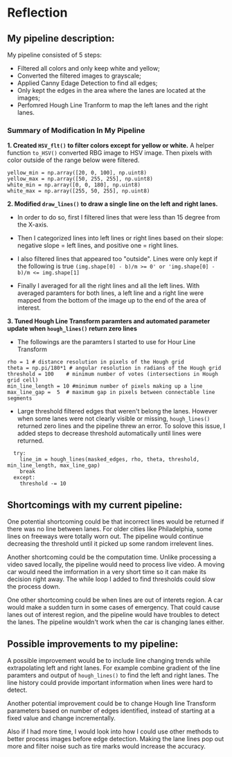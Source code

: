 # **Reflection**

## My pipeline description:

My pipeline consisted of 5 steps: 

* Filtered all colors and only keep white and yellow; 
* Converted the filtered images to grayscale; 
* Applied Canny Edage Detection to find all edges; 
* Only kept the edges in the area where the lanes are located at the images; 
* Perfomred Hough Line Tranform to map the left lanes and the right lanes.

### Summary of Modification In My Pipeline 

**1. Created `HSV_flt()` to filter colors except for yellow or white.**
A helper function `to_HSV()` converted RBG image to HSV image. Then pixels with color outside of the range below were filtered.
```
yellow_min = np.array([20, 0, 100], np.uint8)
yellow_max = np.array([50, 255, 255], np.uint8)
white_min = np.array([0, 0, 180], np.uint8)    
white_max = np.array([255, 50, 255], np.uint8)
```

**2. Modified `draw_lines()` to draw a single line on the left and right lanes.**
* In order to do so, first I filtered lines that were less than 15 degree from the X-axis. 

* Then I categorized lines into left lines or right lines based on their slope: negative slope = left lines, 
  and positive one = right lines. 
  
* I also filtered lines that appeared too "outside". Lines were only kept if the following is true
  `(img.shape[0] - b)/m >= 0' or 'img.shape[0] - b)/m <= img.shape[1]`
  
* Finally I averaged for all the right lines and all the left lines. With averaged paramters for both lines, 
  a left line and a right line were mapped from the bottom of the image up to the end of the area of interest. 

**3. Tuned Hough Line Transform paramters and automated parameter update when `hough_lines()` return zero lines**
* The followings are the paramters I started to use for Hour Line Transform
```
rho = 1 # distance resolution in pixels of the Hough grid
theta = np.pi/180*1 # angular resolution in radians of the Hough grid
threshold = 100    # minimum number of votes (intersections in Hough grid cell)
min_line_length = 10 #minimum number of pixels making up a line
max_line_gap =  5  # maximum gap in pixels between connectable line segments
```
* Large threshold filtered edges that weren't belong the lanes. However when some lanes were not clearly visible
  or missing, `hough_lines()` returned zero lines and the pipeline threw an error. To solove this issue, I added
  steps to decrease threshold automatically until lines were returned.

``` while True:
  try:
    line_im = hough_lines(masked_edges, rho, theta, threshold, min_line_length, max_line_gap)
    break
  except:
    threshold -= 10 
```
 
## Shortcomings with my current pipeline:

One potential shortcoming could be that incorrect lines would be returned if there was no line between lanes.
For older cities like Philadelphia, some lines on freeways were totally worn out. The pipeline would continue
decreasing the threshold until it picked up some random irrelevent lines. 

Another shortcoming could be the computation time. Unlike processing a video saved locally, the pipeline would need to process live
video. A moving car would need the imformation in a very short time so it can make its decision right away. The while loop I added to
find thresholds could slow the process down.

One other shortcoming could be when lines are out of interets region. A car would make a sudden turn in some cases of emergency. That 
could cause lanes out of interest region, and the pipeline would have troubles to detect the lanes. The
pipeline wouldn't work when the car is changing lanes either.


## Possible improvements to my pipeline:

A possible improvement would be to include line changing trends while extrapolating left and right lanes. For example combine gradient 
of the line paramters and output of `hough_lines()` to find the left and right lanes. The line history could provide important 
information when lines were hard to detect.

Another potential improvement could be to change Hough line Transform parameters based on number of edges identified, instead of
starting at a fixed value and change incrementally. 

Also if I had more time, I would look into how I could use other methods to better process images before edge detection. Making the lane
lines pop out more and filter noise such as tire marks would increase the accuracy.  




